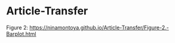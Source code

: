 # Article-Transfer

Figure 2: https://ninamontoya.github.io/Article-Transfer/Figure-2.-Barplot.html
